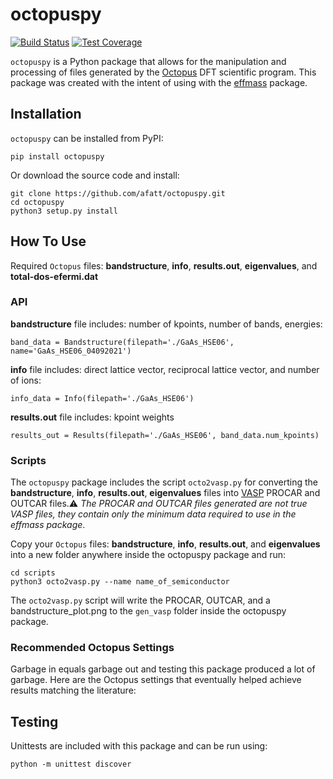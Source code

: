 # octopuspy

[![Build Status](https://travis-ci.com/afatt/octopuspy.svg?token=vuSwZWN5GqEyqapXM9jc&branch=master)](https://travis-ci.com/afatt/octopuspy)
[![Test Coverage](https://api.codeclimate.com/v1/badges/4fc9872ae9f9c1327c21/test_coverage)](https://codeclimate.com/github/afatt/octopuspy/test_coverage)

`octopuspy` is a Python package that allows for the manipulation and processing of files generated by the [Octopus](https://octopus-code.org/wiki/Main_Page) DFT scientific program. This package was created with the intent of using with the [effmass](https://github.com/lucydot/effmass) package.

## Installation

`octopuspy` can be installed from PyPI:

    pip install octopuspy

Or download the source code and install:

    git clone https://github.com/afatt/octopuspy.git
    cd octopuspy
    python3 setup.py install

## How To Use

Required `Octopus` files: **bandstructure**, **info**, **results.out**, **eigenvalues**, and **total-dos-efermi.dat**

### API

**bandstructure**
file includes: number of kpoints, number of bands, energies:

    band_data = Bandstructure(filepath='./GaAs_HSE06', name='GaAs_HSE06_04092021')

**info** file includes: direct lattice vector, reciprocal lattice vector, and number of ions:

    info_data = Info(filepath='./GaAs_HSE06')

**results.out** file includes: kpoint weights

    results_out = Results(filepath='./GaAs_HSE06', band_data.num_kpoints)

### Scripts

The `octopuspy` package includes the script `octo2vasp.py` for converting the **bandstructure**, **info**, **results.out**, **eigenvalues** files into [VASP](https://www.vasp.at/) PROCAR and OUTCAR files.⚠️ *The PROCAR and OUTCAR files generated are not true VASP files, they contain only the minimum data required to use in the effmass package*.

Copy your `Octopus` files: **bandstructure**, **info**, **results.out**, and **eigenvalues** into a new folder anywhere inside the octopuspy package and run:

	cd scripts
	python3 octo2vasp.py --name name_of_semiconductor

The `octo2vasp.py` script will write the PROCAR, OUTCAR, and a bandstructure_plot.png to the `gen_vasp` folder inside the octopuspy package.

### Recommended Octopus Settings

Garbage in equals garbage out and testing this package produced a lot of garbage. Here are the Octopus settings that eventually helped achieve results matching the literature:

## Testing

Unittests are included with this package and can be run using:

    python -m unittest discover
